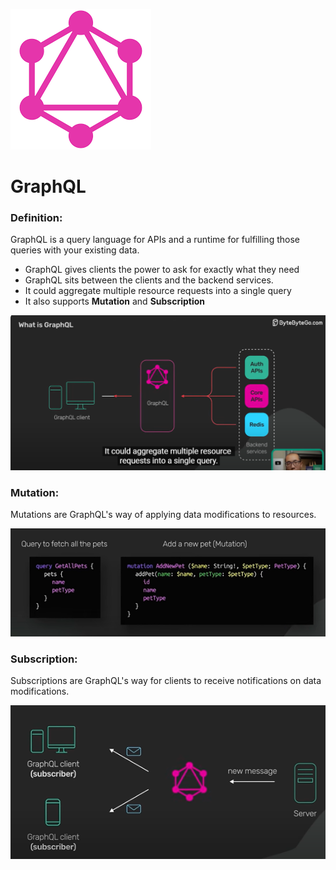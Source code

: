 ![GraphQL](/assets/readme/graphql.png)

# GraphQL
### Definition: 
GraphQL is a query language for APIs and a runtime for fulfilling those queries with your existing data.

* GraphQL gives clients the power to ask for exactly what they need
* GraphQL sits between the clients and the backend services.
* It could aggregate multiple resource requests into a single query
* It also supports **Mutation** and **Subscription**

![GraphQL](/assets/readme/gql-architecture.png)

### Mutation:
Mutations are GraphQL's way of applying data modifications to resources.

![GraphQL-mutation](/assets/readme/gql-mutation1.png)

### Subscription:
Subscriptions are GraphQL's way for clients to receive notifications on data modifications.

![GraphQL-mutation](/assets/readme/gql-subscription1.png)